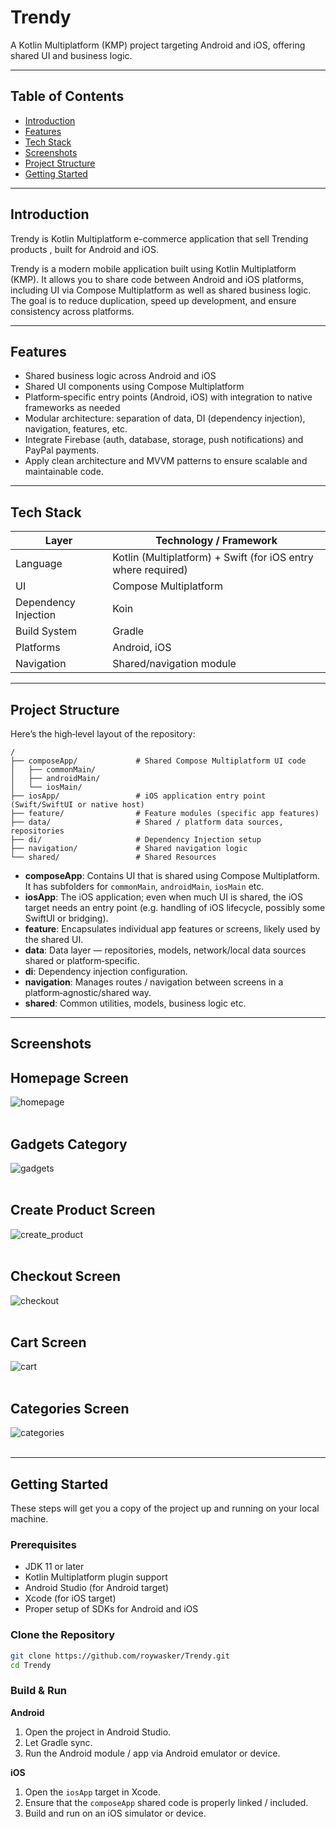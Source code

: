 # Trendy

A Kotlin Multiplatform (KMP) project targeting Android and iOS, offering shared UI and business logic.

---

## Table of Contents

- [Introduction](#introduction)
- [Features](#features)
- [Tech Stack](#tech-stack)
- [Screenshots](#Screenshots)
- [Project Structure](#project-structure)
- [Getting Started](#getting-started)

---

## Introduction
Trendy is Kotlin Multiplatform e-commerce application that sell Trending products , built for Android and iOS.

Trendy is a modern mobile application built using Kotlin Multiplatform (KMP). It allows you to share code between Android and iOS platforms, including UI via Compose Multiplatform as well as shared business logic. The goal is to reduce duplication, speed up development, and ensure consistency across platforms.

---

## Features

- Shared business logic across Android and iOS
- Shared UI components using Compose Multiplatform
- Platform‑specific entry points (Android, iOS) with integration to native frameworks as needed
- Modular architecture: separation of data, DI (dependency injection), navigation, features, etc.
- Integrate Firebase (auth, database, storage, push notifications) and PayPal payments.
- Apply clean architecture and MVVM patterns to ensure scalable and maintainable code.
---

## Tech Stack

| Layer | Technology / Framework                                                            |
|---|-----------------------------------------------------------------------------------|
| Language | Kotlin (Multiplatform) + Swift (for iOS entry where required)                     |
| UI | Compose Multiplatform                                                             |
| Dependency Injection | Koin                                                                              |
| Build System | Gradle                                                                |
| Platforms | Android, iOS                                                                      |
| Navigation | Shared/navigation module                                                          |

---

## Project Structure

Here’s the high‑level layout of the repository:

```
/
├── composeApp/             # Shared Compose Multiplatform UI code
│   ├── commonMain/
│   ├── androidMain/
│   └── iosMain/
├── iosApp/                 # iOS application entry point (Swift/SwiftUI or native host)
├── feature/                # Feature modules (specific app features)
├── data/                   # Shared / platform data sources, repositories
├── di/                     # Dependency Injection setup
├── navigation/             # Shared navigation logic
└── shared/                 # Shared Resources
```

- **composeApp**: Contains UI that is shared using Compose Multiplatform. It has subfolders for `commonMain`, `androidMain`, `iosMain` etc.
- **iosApp**: The iOS application; even when much UI is shared, the iOS target needs an entry point (e.g. handling of iOS lifecycle, possibly some SwiftUI or bridging).
- **feature**: Encapsulates individual app features or screens, likely used by the shared UI.
- **data**: Data layer — repositories, models, network/local data sources shared or platform‑specific.
- **di**: Dependency injection configuration.
- **navigation**: Manages routes / navigation between screens in a platform‑agnostic/shared way.
- **shared**: Common utilities, models, business logic etc.

---
## Screenshots

## Homepage Screen
![homepage](image/homepage.jpg)<br><br>

## Gadgets Category
![gadgets](image/gadgets.jpg)<br><br>

## Create Product Screen
![create_product](image/create_product.jpg)<br><br>

## Checkout Screen
![checkout](image/checkout.jpg)<br><br>

## Cart Screen
![cart](image/cart.jpg)<br><br>

## Categories Screen
![categories](image/categories.jpg)<br><br>

---

## Getting Started

These steps will get you a copy of the project up and running on your local machine.

### Prerequisites

- JDK 11 or later
- Kotlin Multiplatform plugin support
- Android Studio (for Android target)
- Xcode (for iOS target)
- Proper setup of SDKs for Android and iOS

### Clone the Repository

```bash
git clone https://github.com/roywasker/Trendy.git
cd Trendy
```

### Build & Run

**Android**

1. Open the project in Android Studio.
2. Let Gradle sync.
3. Run the Android module / app via Android emulator or device.

**iOS**

1. Open the `iosApp` target in Xcode.
2. Ensure that the `composeApp` shared code is properly linked / included.
3. Build and run on an iOS simulator or device.